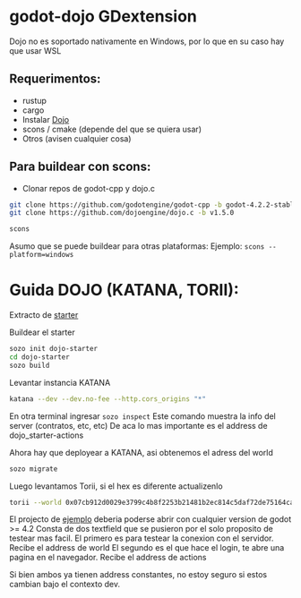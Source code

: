 # godot-dojo GDextension

Dojo no es soportado nativamente en Windows, por lo que en su caso hay que usar WSL

## Requerimentos:
- rustup
- cargo
- Instalar [Dojo](https://book.dojoengine.org/getting-started)
- scons / cmake (depende del que se quiera usar)
- Otros (avisen cualquier cosa)

## Para buildear con scons:
- Clonar repos de godot-cpp y dojo.c
```bash
git clone https://github.com/godotengine/godot-cpp -b godot-4.2.2-stable
git clone https://github.com/dojoengine/dojo.c -b v1.5.0

scons
```
Asumo que se puede buildear para otras plataformas:
Ejemplo: ``scons --platform=windows``

# Guida DOJO (KATANA, TORII):
Extracto de [starter](https://book.dojoengine.org/tutorial/dojo-starter)

Buildear el starter
```bash
sozo init dojo-starter
cd dojo-starter
sozo build
``` 
Levantar instancia KATANA
```bash
katana --dev --dev.no-fee --http.cors_origins "*"
```
En otra terminal ingresar ``sozo inspect``
Este comando muestra la info del server (contratos, etc, etc)
De aca lo mas importante es el address de dojo_starter-actions

Ahora hay que deployear a KATANA, asi obtenemos el adress del world
```bash
sozo migrate
```

Luego levantamos Torii, si el hex es diferente actualizenlo
```bash
torii --world 0x07cb912d0029e3799c4b8f2253b21481b2ec814c5daf72de75164ca82e7c42a5 --http.cors_origins "*"
```

El projecto de [ejemplo](demo) deberia poderse abrir con cualquier version de godot >= 4.2
Consta de dos textfield que se pusieron por el solo proposito de testear mas facil.
El primero es para testear la conexion con el servidor. Recibe el address de world
El segundo es el que hace el login, te abre una pagina en el navegador. Recibe el address de actions

Si bien ambos ya tienen address constantes, no estoy seguro si estos cambian bajo el contexto dev.
